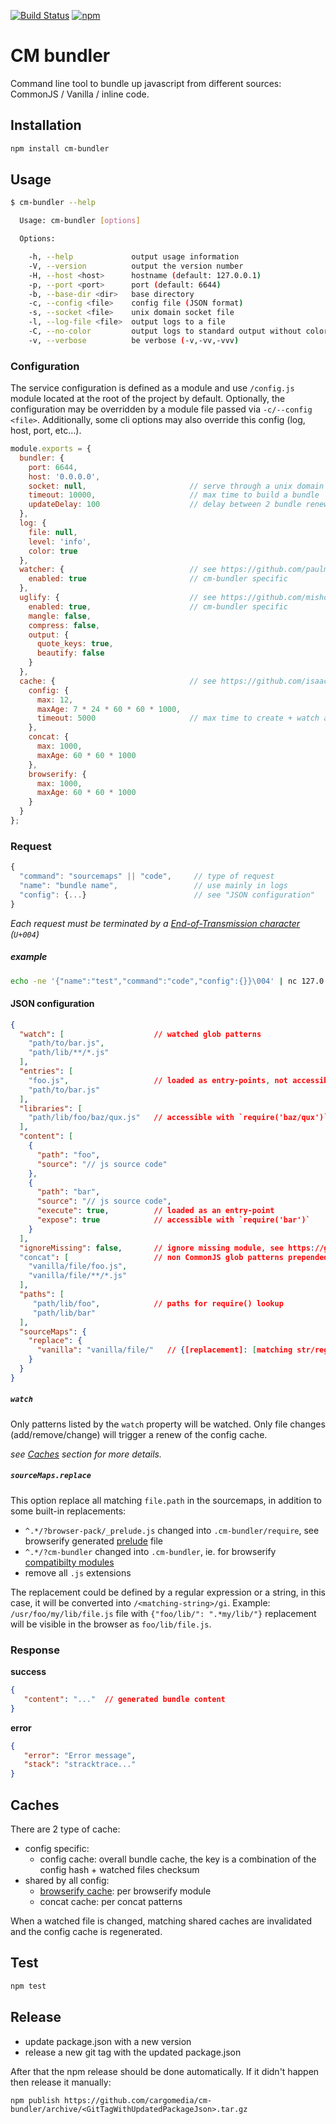 [![Build Status](https://travis-ci.org/cargomedia/cm-bundler.svg?branch=master)][travis]
[![npm](https://img.shields.io/npm/v/cm-bundler.svg)][npm]

CM bundler
==========

Command line tool to bundle up javascript from different sources: CommonJS / Vanilla / inline code.


Installation
------------

```bash
npm install cm-bundler
```

Usage
-----

```bash
$ cm-bundler --help

  Usage: cm-bundler [options]

  Options:

    -h, --help             output usage information
    -V, --version          output the version number
    -H, --host <host>      hostname (default: 127.0.0.1)
    -p, --port <port>      port (default: 6644)
    -b, --base-dir <dir>   base directory
    -c, --config <file>    config file (JSON format)
    -s, --socket <file>    unix domain socket file
    -l, --log-file <file>  output logs to a file
    -C, --no-color         output logs to standard output without colors
    -v, --verbose          be verbose (-v,-vv,-vvv)
```


### Configuration

The service configuration is defined as a module and use `/config.js` module located at the root of the project by default.
Optionally, the configuration may be overridden by a module file passed via `-c/--config <file>`.
Additionally, some cli options may also override this config (log, host, port, etc...).

```js
module.exports = {
  bundler: {
    port: 6644,
    host: '0.0.0.0',
    socket: null,                       // serve through a unix domain socket (host:port ignored)
    timeout: 10000,                     // max time to build a bundle
    updateDelay: 100                    // delay between 2 bundle renew due to file changes (only if watcher is enabled)
  },
  log: {
    file: null,
    level: 'info',
    color: true
  },
  watcher: {                            // see https://github.com/paulmillr/chokidar#persistence
    enabled: true                       // cm-bundler specific
  },
  uglify: {                             // see https://github.com/mishoo/UglifyJS2#api-reference
    enabled: true,                      // cm-bundler specific
    mangle: false,
    compress: false,
    output: {
      quote_keys: true,
      beautify: false
    }
  },
  cache: {                              // see https://github.com/isaacs/node-lru-cache
    config: {
      max: 12,
      maxAge: 7 * 24 * 60 * 60 * 1000,
      timeout: 5000                     // max time to create + watch a config
    },
    concat: {
      max: 1000,
      maxAge: 60 * 60 * 1000
    },
    browserify: {
      max: 1000,
      maxAge: 60 * 60 * 1000
    }
  }
};
```

### Request

```js
{
  "command": "sourcemaps" || "code",     // type of request
  "name": "bundle name",                 // use mainly in logs
  "config": {...}                        // see "JSON configuration"
}
```

_Each request must be terminated by a [End-of-Transmission character][eot] (`U+004`)_


##### example
```bash
echo -ne '{"name":"test","command":"code","config":{}}\004' | nc 127.0.0.1 6644 
```

#### JSON configuration

```json
{
  "watch": [                    // watched glob patterns
    "path/to/bar.js",
    "path/lib/**/*.js"
  ],
  "entries": [
    "foo.js",                   // loaded as entry-points, not accessible from the global scope    
    "path/to/bar.js"
  ],
  "libraries": [         
    "path/lib/foo/baz/qux.js"   // accessible with `require('baz/qux')` (see "paths")
  ],
  "content": [
    {
      "path": "foo",           
      "source": "// js source code"
    },
    {
      "path": "bar", 
      "source": "// js source code",
      "execute": true,          // loaded as an entry-point 
      "expose": true            // accessible with `require('bar')`
    }
  ],
  "ignoreMissing": false,       // ignore missing module, see https://github.com/substack/module-deps#var-d--mdepsopts
  "concat": [                   // non CommonJS glob patterns prepended to the bundle
    "vanilla/file/foo.js",
    "vanilla/file/**/*.js"
  ],
  "paths": [
     "path/lib/foo",            // paths for require() lookup
     "path/lib/bar"
  ],
  "sourceMaps": {
    "replace": {
      "vanilla": "vanilla/file/"   // {[replacement]: [matching str/regex]} replace source paths in the sourcemaps 
    }
  }
}
```

##### `watch`

Only patterns listed by the `watch` property will be watched.
Only file changes (add/remove/change) will trigger a renew of the config cache.

_see [Caches](#caches) section for more details._

##### `sourceMaps.replace`

This option replace all matching `file.path` in the sourcemaps, in addition to some built-in replacements:
- `^.*/?browser-pack/_prelude.js` changed into `.cm-bundler/require`, see browserify generated [prelude][b-prelude] file
- `^.*/?cm-bundler` changed into `.cm-bundler`, ie. for browserify [compatibilty modules][b-compat]
- remove all `.js` extensions


The replacement could be defined by a regular expression or a string, in this case, it will be converted into `/<matching-string>/gi`.
Example: `/usr/foo/my/lib/file.js` file with `{"foo/lib/": ".*my/lib/"}` replacement will be visible in the browser as `foo/lib/file.js`.


### Response

**success**
```json
{
   "content": "..."  // generated bundle content
}
```

**error**
```json
{
   "error": "Error message",
   "stack": "stracktrace..."
}
```

Caches
------

There are 2 type of cache:
- config specific:
  - config cache: overall bundle cache, the key is a combination of the config hash + watched files checksum 
- shared by all config:
  - [browserify cache][b-cache]: per browserify module
  - concat cache: per concat patterns  

When a watched file is changed, matching shared caches are invalidated and the config cache is regenerated.


Test
----

```bash
npm test
```

Release
-------

 - update package.json with a new version
 - release a new git tag with the updated package.json

After that the npm release should be done automatically. If it didn't happen then release it manually:
```
npm publish https://github.com/cargomedia/cm-bundler/archive/<GitTagWithUpdatedPackageJson>.tar.gz
```


 [travis]: https://travis-ci.org/cargomedia/cm-bundler
 [npm]: https://www.npmjs.com/package/cm-bundler
 [b-prelude]: https://github.com/substack/browser-pack
 [b-compat]: https://github.com/substack/node-browserify#compatibility
 [b-cache]: https://github.com/substack/module-deps#var-d--mdepsopts
 [eot]: https://en.wikipedia.org/wiki/End-of-Transmission_character
